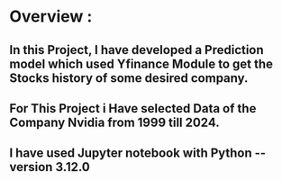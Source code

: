 # Overview :

## In this Project, I have developed a Prediction model which used Yfinance Module to get the Stocks history of some desired company.

## For This Project i Have selected Data of the Company Nvidia from 1999 till 2024.

## I have used Jupyter notebook with Python -- version 3.12.0
